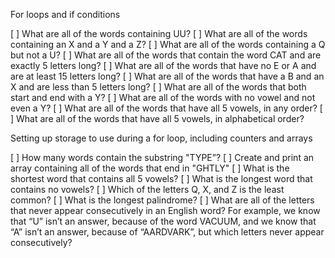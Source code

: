 For loops and if conditions

[ ] What are all of the words containing UU?
[ ] What are all of the words containing an X and a Y and a Z?
[ ] What are all of the words containing a Q but not a U?
[ ] What are all of the words that contain the word CAT and are exactly 5 letters long?
[ ] What are all of the words that have no E or A and are at least 15 letters long?
[ ] What are all of the words that have a B and an X and are less than 5 letters long?
[ ] What are all of the words that both start and end with a Y?
[ ] What are all of the words with no vowel and not even a Y?
[ ] What are all of the words that have all 5 vowels, in any order?
[ ] What are all of the words that have all 5 vowels, in alphabetical order?

Setting up storage to use during a for loop, including counters and arrays

[ ] How many words contain the substring "TYPE”?
[ ] Create and print an array containing all of the words that end in "GHTLY"
[ ] What is the shortest word that contains all 5 vowels?
[ ] What is the longest word that contains no vowels?
[ ] Which of the letters Q, X, and Z is the least common?
[ ] What is the longest palindrome?
[ ] What are all of the letters that never appear consecutively in an English word? For example, we know that “U” isn’t an answer, because of the word VACUUM, and we know that “A” isn’t an answer, because of “AARDVARK”, but which letters never appear consecutively?